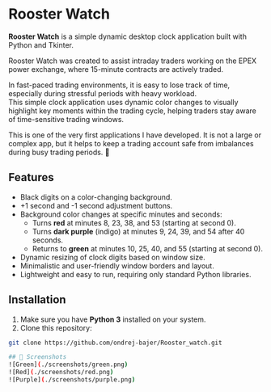 # Rooster Watch

**Rooster Watch** is a simple dynamic desktop clock application built with Python and Tkinter.

Rooster Watch was created to assist intraday traders working on the EPEX power exchange, where 15-minute contracts are actively traded.

In fast-paced trading environments, it is easy to lose track of time, especially during stressful periods with heavy workload.  
This simple clock application uses dynamic color changes to visually highlight key moments within the trading cycle, helping traders stay aware of time-sensitive trading windows.

This is one of the very first applications I have developed. It is not a large or complex app, but it helps to keep a trading account safe from imbalances during busy trading periods. 🙂

## Features
- Black digits on a color-changing background.
- +1 second and -1 second adjustment buttons.
- Background color changes at specific minutes and seconds:
  - Turns **red** at minutes 8, 23, 38, and 53 (starting at second 0).
  - Turns **dark purple** (indigo) at minutes 9, 24, 39, and 54 after 40 seconds.
  - Returns to **green** at minutes 10, 25, 40, and 55 (starting at second 0).
- Dynamic resizing of clock digits based on window size.
- Minimalistic and user-friendly window borders and layout.
- Lightweight and easy to run, requiring only standard Python libraries.

## Installation

1. Make sure you have **Python 3** installed on your system.
2. Clone this repository:

```bash
git clone https://github.com/ondrej-bajer/Rooster_watch.git

## 📸 Screenshots
![Green](./screenshots/green.png)
![Red](./screenshots/red.png)
![Purple](./screenshots/purple.png)
